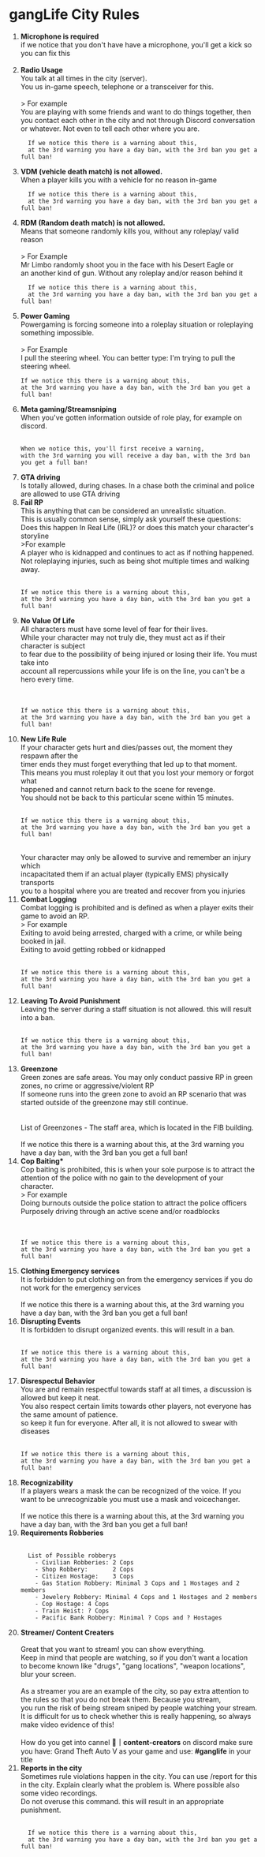 # gangLife City Rules
<ol>
  <li>
      <strong>Microphone is required</strong><br>
      if we notice that you don't have have a microphone, you'll get a kick so you can fix this
      <br><br>
  </li>
  
  <li>
      <strong>Radio Usage</strong><br>      
      You talk at all times in the city (server).<br>
      You us in-game speech, telephone or a transceiver for this.
      <br><br>
      > For example<br>
      You are playing with some friends and want to do things together, 
      then you contact each other in the city and not through Discord 
      conversation or whatever.  Not even to tell each other where you are.
      <br>

      If we notice this there is a warning about this, 
      at the 3rd warning you have a day ban, with the 3rd ban you get a full ban!
  </li>
  
  <li>
      <strong>VDM (vehicle death match) is not allowed.</strong><br>
      When a player kills you with a vehicle for no reason in-game<br>
      
      If we notice this there is a warning about this, 
      at the 3rd warning you have a day ban, with the 3rd ban you get a full ban!
  </li>

  <li>
      <strong>RDM (Random death match) is not allowed.</strong><br>
      Means that someone randomly kills you, without any roleplay/ valid reason
      <br><br>
      > For Example<br>
      Mr Limbo randomly shoot you in the face with his Desert Eagle or<br>
      an another kind of gun. Without any roleplay and/or reason behind it

      If we notice this there is a warning about this, 
      at the 3rd warning you have a day ban, with the 3rd ban you get a full ban!
  </li>

  <li>
    <strong>Power Gaming</strong><br>
    Powergaming is forcing someone into a roleplay situation or roleplaying something impossible.
    <br><br>
    > For Example<br>
    I pull the steering wheel. You can better type:  I'm trying to pull the steering wheel.

    If we notice this there is a warning about this, 
    at the 3rd warning you have a day ban, with the 3rd ban you get a full ban!
  </li>

  <li>
    <strong>Meta gaming/Streamsniping</strong><br>
    When you've gotten information outside of role play, for example on discord.
    <br><br>
    
    When we notice this, you'll first receive a warning, 
    with the 3rd warning you will receive a day ban, with the 3rd ban you get a full ban!
  </li>

  <li>
    <strong>GTA driving</strong><br>
    Is totally allowed, during chases. In a chase both the criminal and police are allowed to use GTA driving    
  </li>

  <li>
    <strong>Fail RP</strong><br>
    This is anything that can be considered an unrealistic situation.<br>
    This is usually common sense, simply ask yourself these questions: <br>
    Does this happen In Real Life (IRL)?  or does this match your character's storyline
    <br>
    >For example<br>
    A player who is kidnapped and continues to act as if nothing happened.<br>
    Not roleplaying injuries, such as being shot multiple times and walking away.
    <br><br>
    
    If we notice this there is a warning about this, 
    at the 3rd warning you have a day ban, with the 3rd ban you get a full ban!
  </li>

  <li>
    <strong>No Value Of Life</strong><br>
    All characters must have some level of fear for their lives.<br>
    While your character may not truly die, they must act as if their character is subject<br> 
    to fear due to the possibility of being injured or losing their life. You must take into<br> 
    account all repercussions while your life is on the line, you can't be a hero every time.<br>
    <br><br>
    
    If we notice this there is a warning about this, 
    at the 3rd warning you have a day ban, with the 3rd ban you get a full ban!
  </li>

  <li>
    <strong>New Life Rule</strong><br>
    If your character gets hurt and dies/passes out, the moment they respawn after the<br> 
    timer ends they must forget everything that led up to that moment. <br>
    This means you must roleplay it out that you lost your memory or forgot what<br> 
    happened and cannot return back to the scene for revenge.<br> 
    You should not be back to this particular scene within 15 minutes.
    <br><br>
    
    If we notice this there is a warning about this, 
    at the 3rd warning you have a day ban, with the 3rd ban you get a full ban!
  <br>
    Your character may only be allowed to survive and remember an injury which <br>
    incapacitated them if an actual player (typically EMS) physically transports <br>
    you to a hospital where you are treated and recover from you injuries
  </li>

  <li>
    <strong>Combat Logging</strong><br>
    Combat logging is prohibited and is defined as when a player exits their game to avoid an RP.<br>    
    > For example<br>
    Exiting to avoid being arrested, charged with a crime, or while being booked in jail.<br>
    Exiting to avoid getting robbed or kidnapped<br><br>

    If we notice this there is a warning about this, 
    at the 3rd warning you have a day ban, with the 3rd ban you get a full ban!
  </li>

  <li>
    <strong>Leaving To Avoid Punishment</strong><br>
    Leaving the server during a staff situation is not allowed. this will result into a ban.
    <br><br>

    If we notice this there is a warning about this, 
    at the 3rd warning you have a day ban, with the 3rd ban you get a full ban!
  </li>

  <li>
    <strong>Greenzone</strong><br>
    Green zones are safe areas. You may only conduct passive RP in green zones, no crime or aggressive/violent RP<br>
    If someone runs into the green zone to avoid an RP scenario that was started outside of the greenzone may still continue.<br>
    <br><br>
    List of Greenzones
      - The staff area, which is located in the FIB building.      
    <br><br>
    If we notice this there is a warning about this, 
    at the 3rd warning you have a day ban, with the 3rd ban you get a full ban!
  </li>

  <li>
    <strong>Cop Baiting*</strong><br>
    Cop baiting is prohibited, this is when your sole purpose is to attract the attention of the police with no gain to the development of your character.<br>
    > For example<br>
    Doing burnouts outside the police station to attract the police officers<br>
    Purposely driving through an active scene and/or roadblocks<br>
    <br><br>

    If we notice this there is a warning about this, 
    at the 3rd warning you have a day ban, with the 3rd ban you get a full ban!
  </li>

  <li>
    <strong>Clothing Emergency services</strong><br>
    It is forbidden to put clothing on from the emergency services if you do not work for the emergency services
    <br><br>
    If we notice this there is a warning about this, 
    at the 3rd warning you have a day ban, with the 3rd ban you get a full ban!
  </li>

  <li>
    <strong>Disrupting Events</strong><br>
    It is forbidden to disrupt organized events. this will result in a ban.
    <br><br>

    If we notice this there is a warning about this, 
    at the 3rd warning you have a day ban, with the 3rd ban you get a full ban!
  </li>

  <li>
    <strong>Disrespectul Behavior</strong><br>
    You are and remain respectful towards staff at all times, a discussion is allowed but keep it neat. <br>
    You also respect certain limits towards other players, not everyone has the same amount of patience.<br> 
    so keep it fun for everyone. After all, it is not allowed to swear with diseases<br><br>
    
    If we notice this there is a warning about this, 
    at the 3rd warning you have a day ban, with the 3rd ban you get a full ban!
  </li>

  <li>
    <strong>Recognizability</strong><br>
    If a players wears a mask the can be recognized of the voice. If you want to be unrecognizable you must use a mask and voicechanger.
    <br><br>
    If we notice this there is a warning about this, 
    at the 3rd warning you have a day ban, with the 3rd ban you get a full ban!
  </li>

  <li>
    <strong>Requirements Robberies</strong><br><br>

      List of Possible robberys
        - Civilian Robberies: 2 Cops
        - Shop Robbery:       2 Cops
        - Citizen Hostage:    3 Cops
        - Gas Station Robbery: Minimal 3 Cops and 1 Hostages and 2 members
        - Jewelery Robbery: Minimal 4 Cops and 1 Hostages and 2 members
        - Cop Hostage: 4 Cops
        - Train Heist: ? Cops
        - Pacific Bank Robbery: Minimal ? Cops and ? Hostages
    
  </li>


  <li>
      <strong>Streamer/ Content Creaters</strong><br><br>
      Great that you want to stream! you can show everything.<br> 
      Keep in mind that people are watching, so if you don't want a location<br> 
      to become known like "drugs", "gang locations", "weapon locations",  blur your screen.
      <br><br>
      As a streamer you are an example of the city, so pay extra attention to<br>
      the rules so that you do not break them. Because you stream,<br>
      you run the risk of being stream sniped by people watching your stream.<br> 
      It is difficult for us to check whether this is really happening, so always make video evidence of this!
      <br><br>
      How do you get into cannel <strong>⁠🎥｜content-creators</strong> on discord
      make sure you have: Grand Theft Auto V as your game and use: <strong>#ganglife</strong> in your title
  </li>

  <li>
      <strong>Reports in the city</strong><br>
        Sometimes rule violations happen in the city. You can use /report for this in the city. Explain clearly what the problem is. Where possible also some video recordings.<br>
        Do not overuse this command. this will result in an appropriate punishment.
      <br><br>
      
      If we notice this there is a warning about this, 
      at the 3rd warning you have a day ban, with the 3rd ban you get a full ban!
  </li>
</ol>
